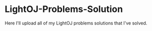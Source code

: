 # LightOJ-Problems-Solution
Here I'll upload all of my LightOJ problems solutions that I've solved.
